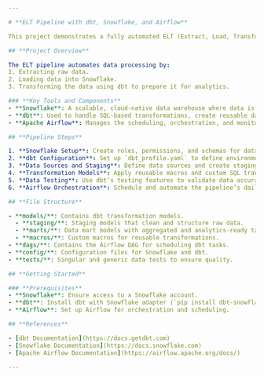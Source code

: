 ```yaml
---

# **ELT Pipeline with dbt, Snowflake, and Airflow**

This project demonstrates a fully automated ELT (Extract, Load, Transform) pipeline using **dbt (Data Build Tool)** for SQL-based data transformations, **Snowflake** as the data warehouse, and **Apache Airflow** for scheduling and orchestration. The pipeline enables scalable, efficient, and automated data transformations in a cloud environment, leveraging modular components and automated data quality testing.

## **Project Overview**

The ELT pipeline automates data processing by:
1. Extracting raw data.
2. Loading data into Snowflake.
3. Transforming the data using dbt to prepare it for analytics.

### **Key Tools and Components**
- **Snowflake**: A scalable, cloud-native data warehouse where data is stored, queried, and transformed.
- **dbt**: Used to handle SQL-based transformations, create reusable data models, and apply data testing for quality assurance.
- **Apache Airflow**: Manages the scheduling, orchestration, and monitoring of the pipeline’s automated tasks.

## **Pipeline Steps**

1. **Snowflake Setup**: Create roles, permissions, and schemas for data storage and transformations.
2. **dbt Configuration**: Set up `dbt_profile.yaml` to define environment settings and establish connection to Snowflake.
3. **Data Sources and Staging**: Define data sources and create staging models to transform raw data into structured tables.
4. **Transformation Models**: Apply reusable macros and custom SQL transformations to create intermediate and analytics-ready tables.
5. **Data Testing**: Use dbt’s testing features to validate data accuracy and integrity.
6. **Airflow Orchestration**: Schedule and automate the pipeline’s daily transformations using a custom Airflow DAG.

## **File Structure**

- **models/**: Contains dbt transformation models.
  - **staging/**: Staging models that clean and structure raw data.
  - **marts/**: Data mart models with aggregated and analytics-ready tables.
  - **macros/**: Custom macros for reusable transformations.
- **dags/**: Contains the Airflow DAG for scheduling dbt tasks.
- **config/**: Configuration files for Snowflake and dbt.
- **tests/**: Singular and generic data tests to ensure quality.

## **Getting Started**

### **Prerequisites**
- **Snowflake**: Ensure access to a Snowflake account.
- **dbt**: Install dbt with Snowflake adapter (`pip install dbt-snowflake`).
- **Airflow**: Set up Airflow for orchestration and scheduling.

## **References**

- [dbt Documentation](https://docs.getdbt.com)
- [Snowflake Documentation](https://docs.snowflake.com)
- [Apache Airflow Documentation](https://airflow.apache.org/docs/)

--- 
```


